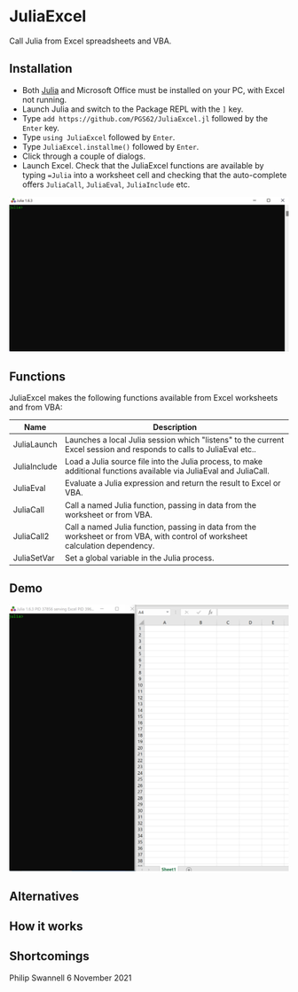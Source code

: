 # JuliaExcel

Call Julia from Excel spreadsheets and VBA.

## Installation

 * Both [Julia](https://julialang.org/) and Microsoft Office must be installed on your PC, with Excel not running.
 * Launch Julia and switch to the Package REPL with the `]` key.
 * Type `add https://github.com/PGS62/JuliaExcel.jl` followed by the `Enter` key.
 * Type `using JuliaExcel` followed by `Enter`.
 * Type `JuliaExcel.installme()` followed by `Enter`.
 * Click through a couple of dialogs.
 * Launch Excel. Check that the JuliaExcel functions are available by typing `=Julia` into a worksheet cell and checking that the auto-complete offers `JuliaCall`, `JuliaEval`, `JuliaInclude` etc.

![installation](images/installation.gif)

## Functions
JuliaExcel makes the following functions available from Excel worksheets and from VBA:

|Name|Description|
|----|-----------|
|JuliaLaunch|Launches a local Julia session which "listens" to the current Excel session and responds to calls to JuliaEval etc..|
|JuliaInclude|Load a Julia source file into the Julia process, to make additional functions available via JuliaEval and JuliaCall.|
|JuliaEval|Evaluate a Julia expression and return the result to Excel or VBA.|
|JuliaCall|Call a named Julia function, passing in data from the worksheet or from VBA.|
|JuliaCall2|Call a named Julia function, passing in data from the worksheet or from VBA, with control of worksheet calculation dependency.|
|JuliaSetVar|Set a global variable in the Julia process.|


## Demo
![demo2](images/Demo4.gif)
## Alternatives

## How it works

## Shortcomings



Philip Swannell
6 November 2021
